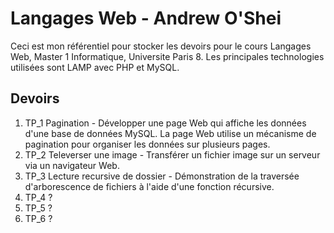 # Langages Web - Andrew O'Shei

Ceci est mon référentiel pour stocker les devoirs pour le cours Langages Web, Master 1 Informatique, Universite Paris 8. Les principales technologies utilisées sont LAMP avec PHP et MySQL.

## Devoirs

1. TP_1 Pagination - Développer une page Web qui affiche les données d'une base de données MySQL. La page Web utilise un mécanisme de pagination pour organiser les données sur plusieurs pages.
2. TP_2 Televerser une image - Transférer un fichier image sur un serveur via un navigateur Web.
3. TP_3 Lecture recursive de dossier - Démonstration de la traversée d'arborescence de fichiers à l'aide d'une fonction récursive.
4. TP_4 ?
5. TP_5 ?
6. TP_6 ?
